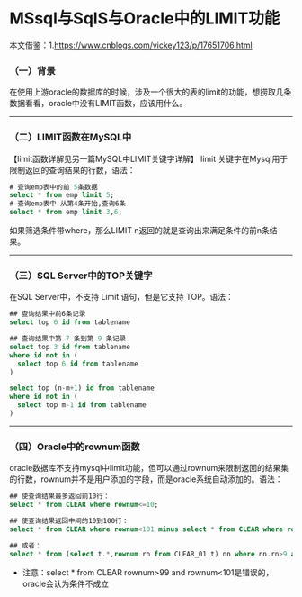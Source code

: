 #  MSsql与SqlS与Oracle中的LIMIT功能
本文借鉴：1.https://www.cnblogs.com/vickey123/p/17651706.html


### （一）背景
在使用上游oracle的数据库的时候，涉及一个很大的表的limit的功能，想捞取几条数据看看，oracle中没有LIMIT函数，应该用什么。
***

### （二）LIMIT函数在MySQL中
【limit函数详解见另一篇MySQL中LIMIT关键字详解】
limit 关键字在Mysql用于限制返回的查询结果的行数，语法：
```sql
# 查询emp表中的前 5条数据
select * from emp limit 5;
# 查询emp表中 从第4条开始,查询6条
select * from emp limit 3,6;
```
如果筛选条件带where，那么LIMIT n返回的就是查询出来满足条件的前n条结果。
***

### （三）SQL Server中的TOP关键字
在SQL Server中，不支持 Limit 语句，但是它支持 TOP。语法：
```sql
## 查询结果中前6条记录
select top 6 id from tablename

## 查询结果中第 7 条到第 9 条记录
select top 3 id from tablename
where id not in (
  select top 6 id from tablename
)

select top (n-m+1) id from tablename
where id not in (
  select top m-1 id from tablename
)
```
***

### （四）Oracle中的rownum函数
oracle数据库不支持mysql中limit功能，但可以通过rownum来限制返回的结果集的行数，rownum并不是用户添加的字段，而是oracle系统自动添加的。语法：
```sql
## 使查询结果最多返回前10行：
select * from CLEAR where rownum<=10;

## 使查询结果返回中间的10到100行：
select * from CLEAR where rownum<101 minus select * from CLEAR where rownum>9;

## 或者：
select * from (select t.*,rownum rn from CLEAR_01 t) nn where nn.rn>9 and nn.rn<101;
```
+ 注意：select * from CLEAR rownum>99 and rownum<101是错误的，oracle会认为条件不成立